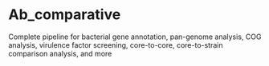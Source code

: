 # Ab_comparative
Complete pipeline for bacterial gene annotation, pan-genome analysis, COG analysis, virulence factor screening, core-to-core, core-to-strain comparison analysis, and more
